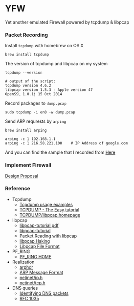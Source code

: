 # YFW
Yet another emulated Firewall powered by tcpdump & libpcap

### Packet Recording

Install `tcpdump` with homebrew on OS X

```
brew install tcpdump
```

The version of tcpdump and libpcap on my system
```
tcpdump --version

# output of the script:
tcpdump version 4.6.2
libpcap version 1.5.3 - Apple version 47
OpenSSL 1.0.1j 15 Oct 2014
```

Record packages to `dump.pcap`

```
sudo tcpdump -i en0 -w dump.pcap
```

Send ARP requrests by `arping`

```
brew install arping

arping -c 1 192.168.1.1
arping -c 1 216.58.221.100    # IP Address of google.com
```

And you can find the sample that I recorded from [Here](./testcase/sample.pcap)

### Implement Firewall

[Design Proposal](./design.md)


### Reference

- Tcpdump
  - [Tcpdump usage examples](http://www.rationallyparanoid.com/articles/tcpdump.html)
  - [TCPDUMP - The Easy tutorial](http://openmaniak.com/tcpdump.php)
  - [TCPDUMP/libpcap homepage](http://www.tcpdump.org/)
- libpcap
  - [libpcap-tutorial.pdf](http://eecs.wsu.edu/~sshaikot/docs/lbpcap/libpcap-tutorial.pdf)
  - [libpcap-tutorial](http://yuba.stanford.edu/~casado/pcap/section2.html)
  - [Packet Reading with libpcap](http://systhread.net/texts/200805lpcap1.php)
  - [libpcap Haking](http://recursos.aldabaknocking.com/libpcapHakin9LuisMartinGarcia.pdf)
  - [Libpcap File Format](https://wiki.wireshark.org/Development/LibpcapFileFormat)
- PF_RING
  - [PF_RING HOME](http://www.ntop.org/products/packet-capture/pf_ring/)
- Realization
  - [arphdr](http://lxr.free-electrons.com/source/include/uapi/linux/if_arp.h#L141)
  - [ARP Message Format](http://www.tcpipguide.com/free/t_ARPMessageFormat.htm)
  - [netinet/ip.h](http://unix.superglobalmegacorp.com/Net2/newsrc/netinet/ip.h.html)
  - [netinet/tcp.h](http://unix.superglobalmegacorp.com/BSD4.4/newsrc/netinet/tcp.h.html)
- DNS queries
  - [Identifying DNS packets](http://stackoverflow.com/questions/7565300/identifying-dns-packets)
  - [RFC 1035](http://tools.ietf.org/html/rfc1035)